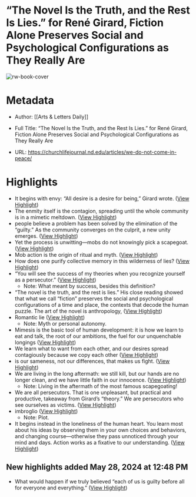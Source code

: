# “The Novel Is the Truth, and the Rest Is Lies.” for René Girard, Fiction Alone Preserves Social and Psychological Configurations as They Really Are

![rw-book-cover](https://churchlifejournal.nd.edu/assets/568366/1200x/1900px_la_libert_guidant_le_peuple_eug_ne_delacroix_mus_e_du_louvre_peintures_rf_129_apr_s_restauration_2024.jpg)

# Metadata
- Author: [[Arts & Letters Daily]]
- Full Title: “The Novel Is the Truth, and the Rest Is Lies.” for René Girard, Fiction Alone Preserves Social and Psychological Configurations as They Really Are

- URL: https://churchlifejournal.nd.edu/articles/we-do-not-come-in-peace/

# Highlights
- It begins with envy: “All desire is a desire for being,” Girard wrote. ([View Highlight](https://read.readwise.io/read/01hywrqzjw09fgctt4ycyx8nk7))
- The enmity itself is the contagion, spreading until the whole community is in a mimetic meltdown. ([View Highlight](https://read.readwise.io/read/01hywrwt9tr34nkn7a2xz5b7cb))
- people believe a problem has been solved by the elimination of the “guilty.” As the community converges on the culprit, a new unity emerges. ([View Highlight](https://read.readwise.io/read/01hywrxcgy6ztng86hsrk01p8j))
- Yet the process is unwitting—mobs do not knowingly pick a scapegoat. ([View Highlight](https://read.readwise.io/read/01hywrw290c9kyyde5ppafpce0))
- Mob action is the origin of ritual and myth. ([View Highlight](https://read.readwise.io/read/01hywrt0s3jcq9qzegpcnh598s))
- How does one purify collective memory in this wilderness of lies? ([View Highlight](https://read.readwise.io/read/01hywrxmywnrfnnk560dvq8kas))
- “You will see the success of my theories when you recognize yourself as a persecutor.” ([View Highlight](https://read.readwise.io/read/01hywrzwv45x657xhkzcw75e3x))
    - Note: What meant by success, besides this definition?
- “The novel is the truth, and the rest is lies.” His close reading showed that what we call “fiction” preserves the social and psychological configurations of a time and place, the contexts that decode the human puzzle. The art of the novel is anthropology, ([View Highlight](https://read.readwise.io/read/01hyws2nknb7jp3vnr8mrksks1))
- Romantic lie ([View Highlight](https://read.readwise.io/read/01hyws3809v49g7p69a66v2pwj))
    - Note: Myth or personal autonomy.
- Mimesis is the basic tool of human development: it is how we learn to eat and talk, the root of our ambitions, the fuel for our unquenchable longings ([View Highlight](https://read.readwise.io/read/01hyws99vvgwgh588bry4vv7b1))
- We learn what to want from each other, and our desires spread contagiously because we copy each other ([View Highlight](https://read.readwise.io/read/01hyws9qg6dh8pe9pxxv1g2qp7))
- is our sameness, not our differences, that makes us fight. ([View Highlight](https://read.readwise.io/read/01hyws8defvmgaffq7msy6tj9e))
- We are living in the long aftermath: we still kill, but our hands are no longer clean, and we have little faith in our innocence. ([View Highlight](https://read.readwise.io/read/01hywsbgqpfqawqttwryce57hd))
    - Note: Living in the aftermath of the most famous scapegoating!
- We are all persecutors. That is one unpleasant, but practical and productive, takeaway from Girard’s “theory.” We are persecutors who see ourselves as victims. ([View Highlight](https://read.readwise.io/read/01hyx9zg9rvm5wqsy2wzeft01m))
- imbroglio ([View Highlight](https://read.readwise.io/read/01hyxa08tvrdt9d5qq28e7787f))
    - Note: Plot.
- It begins instead in the loneliness of the human heart. You learn most about his ideas by observing them in your own choices and behaviors, and changing course—otherwise they pass unnoticed through your mind and days. Action works as a fixative to our understanding. ([View Highlight](https://read.readwise.io/read/01hyxa20ajkp50nsw4tqydhxae))
## New highlights added May 28, 2024 at 12:48 PM
- What would happen if we truly believed “each of us is guilty before all for everyone and everything.” ([View Highlight](https://read.readwise.io/read/01hyxaepgf415v9hdcxcd437hn))
